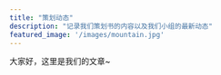 ```yaml
---
title: "策划动态"
description: "记录我们策划书的内容以及我们小组的最新动态"
featured_image: '/images/mountain.jpg'
---
```

大家好，这里是我们的文章~
